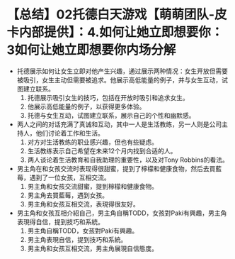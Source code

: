 # 【总结】02托德白天游戏【萌萌团队-皮卡内部提供】：4.如何让她立即想要你：3如何让她立即想要你内场分解

-   托德展示如何让女生立即对他产生兴趣，通过展示两种情况：女生开放但需要被吸引，女生主动但需要被追求。他展示高低能量的例子，并与女生互动，试图建立联系。
    1.  托德展示吸引女生的技巧，包括在开放时吸引和追求女生。
    2.  他展示高低能量的例子，以获得更多体验。
    3.  托德与女生互动，试图建立联系，展示自己的个性和幽默感。
-   两人之间的对话充满了真诚和互动，其中一人是生活教练，另一人则是公司主持人，他们讨论着工作和生活。
    1.  对方对生活教练的职业感兴趣，但也有些疑虑。
    2.  生活教练表示自己希望在未来12个月内找到合适的人。
    3.  两人谈论着生活教育和自我助理的重要性，以及对Tony Robbins的看法。
-   男主角在和女孩交流时表现得很甜蜜，提到了檸檬和健康食物，然后去買藍莓，遇到了一位女孩，互相交流。
    1.  男主角和女孩交流甜蜜，提到檸檬和健康食物。
    2.  男主角去買藍莓，遇到女孩。
    3.  男主角和女孩互相交流，表現得很友好。
-   男主角和女孩互相介紹自己，男主角自稱TODD，女孩對Paki有興趣，男主角表現得自信，提到技巧和系統。
    1.  男主角自稱TODD，女孩對Paki有興趣。
    2.  男主角表現自信，提到技巧和系統。
    3.  男主角和女孩互相交流，男主角展現自信態度。